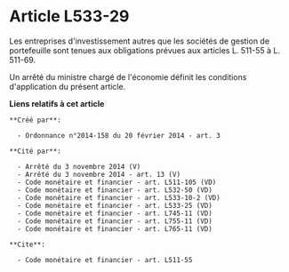 # Article L533-29

Les entreprises d'investissement autres que les sociétés de gestion de portefeuille sont tenues aux obligations prévues aux
articles L. 511-55 à L. 511-69. 

Un arrêté du ministre chargé de l'économie définit les conditions d'application du présent article.

**Liens relatifs à cet article**

	**Créé par**:

	  - Ordonnance n°2014-158 du 20 février 2014 - art. 3

	**Cité par**:

	  - Arrêté du 3 novembre 2014 (V)
	  - Arrêté du 3 novembre 2014 - art. 13 (V)
	  - Code monétaire et financier - art. L511-105 (VD)
	  - Code monétaire et financier - art. L532-50 (VD)
	  - Code monétaire et financier - art. L533-10-2 (VD)
	  - Code monétaire et financier - art. L533-25 (VD)
	  - Code monétaire et financier - art. L745-11 (VD)
	  - Code monétaire et financier - art. L755-11 (VD)
	  - Code monétaire et financier - art. L765-11 (VD)

	**Cite**:

	  - Code monétaire et financier - art. L511-55

